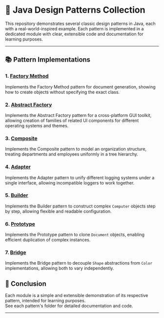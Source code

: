 # 🎨 Java Design Patterns Collection

This repository demonstrates several classic design patterns in Java, each with a real-world-inspired example. Each pattern is implemented in a dedicated module with clear, extensible code and documentation for learning purposes.

---

## 📚 Pattern Implementations

### 1. [Factory Method](src/creational/factory/Readme.md)
Implements the Factory Method pattern for document generation, showing how to create objects without specifying the exact class.

### 2. [Abstract Factory](src/creational/abstractfactory/Readme.md)
Implements the Abstract Factory pattern for a cross-platform GUI toolkit, allowing creation of families of related UI components for different operating systems and themes.

### 3. [Composite](src/structural/composite/Readme.md)
Implements the Composite pattern to model an organization structure, treating departments and employees uniformly in a tree hierarchy.

### 4. [Adapter](src/structural/adapter/Readme.md)
Implements the Adapter pattern to unify different logging systems under a single interface, allowing incompatible loggers to work together.

### 5. [Builder](src/creational/builder/Readme.md)
Implements the Builder pattern to construct complex `Computer` objects step by step, allowing flexible and readable configuration.

### 6. [Prototype](src/creational/prototype/Readme.md)
Implements the Prototype pattern to clone `Document` objects, enabling efficient duplication of complex instances.

### 7. [Bridge](src/structural/bridge/Readme.md)
Implements the Bridge pattern to decouple `Shape` abstractions from `Color` implementations, allowing both to vary independently.
## 🏁 Conclusion

Each module is a simple and extensible demonstration of its respective pattern, intended for learning purposes.  
See each pattern's folder for detailed documentation and code.

---